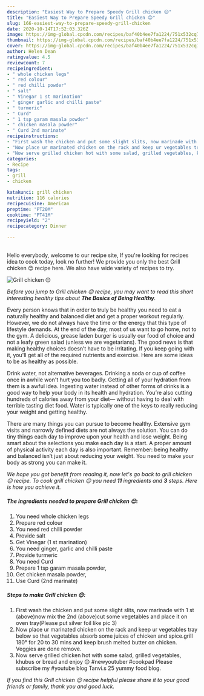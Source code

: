 ```yaml
---
description: "Easiest Way to Prepare Speedy Grill chicken 😊"
title: "Easiest Way to Prepare Speedy Grill chicken 😊"
slug: 166-easiest-way-to-prepare-speedy-grill-chicken
date: 2020-10-14T17:52:03.326Z
image: https://img-global.cpcdn.com/recipes/baf40b4ee7fa1224/751x532cq70/grill-chicken-😊-recipe-main-photo.jpg
thumbnail: https://img-global.cpcdn.com/recipes/baf40b4ee7fa1224/751x532cq70/grill-chicken-😊-recipe-main-photo.jpg
cover: https://img-global.cpcdn.com/recipes/baf40b4ee7fa1224/751x532cq70/grill-chicken-😊-recipe-main-photo.jpg
author: Helen Dean
ratingvalue: 4.5
reviewcount: 7
recipeingredient:
- " whole chicken legs"
- " red colour"
- " red chilli powder"
- " salt"
- " Vinegar 1 st marination"
- " ginger garlic and chilli paste"
- " turmeric"
- " Curd"
- " 1 tsp garam masala powder"
- " chicken masala powder"
- " Curd 2nd marinate"
recipeinstructions:
- "First wash the chicken and put some slight slits, now marinade with 1 st (above)now mix the 2nd (above)cut some vegetables and place it on oven tray(Please put silver foil like pic 3)"
- "Now place ur marinated chicken on the rack and keep ur vegetables tray below so that vegetables absorb some juices of chicken and spice.grill 180° for 20 to 30 mins and keep brush melted butter on chicken. Veggies are done remove."
- "Now serve grilled chicken hot with some salad, grilled vegetables, khubus or bread and enjoy 😊 #newyoutuber #cookpad Please subscribe my #youtube blog Tanvi.s 25 yummy food blog."
categories:
- Recipe
tags:
- grill
- chicken

katakunci: grill chicken 
nutrition: 116 calories
recipecuisine: American
preptime: "PT20M"
cooktime: "PT41M"
recipeyield: "2"
recipecategory: Dinner

---
```

<br>
Hello everybody, welcome to our recipe site, If you're looking for recipes idea to cook today, look no further! We provide you only the best Grill chicken 😊 recipe here. We also have wide variety of recipes to try.
<br>


![Grill chicken 😊](https://img-global.cpcdn.com/recipes/baf40b4ee7fa1224/751x532cq70/grill-chicken-😊-recipe-main-photo.jpg)

<i>Before you jump to Grill chicken 😊 recipe, you may want to read this short interesting healthy tips about <strong>The Basics of Being Healthy</strong>.</i>

Every person knows that in order to truly be healthy you need to eat a naturally healthy and balanced diet and get a proper workout regularly. However, we do not always have the time or the energy that this type of lifestyle demands. At the end of the day, most of us want to go home, not to the gym. A delicious, grease laden burger is usually our food of choice and not a leafy green salad (unless we are vegetarians). The good news is that making healthy choices doesn’t have to be irritating. If you keep going with it, you'll get all of the required nutrients and exercise. Here are some ideas to be as healthy as possible.

Drink water, not alternative beverages. Drinking a soda or cup of coffee once in awhile won't hurt you too badly. Getting all of your hydration from them is a awful idea. Ingesting water instead of other forms of drinks is a good way to help your body in its health and hydration. You’re also cutting hundreds of calories away from your diet— without having to deal with terrible tasting diet food. Water is typically one of the keys to really reducing your weight and getting healthy.

There are many things you can pursue to become healthy. Extensive gym visits and narrowly defined diets are not always the solution. You can do tiny things each day to improve upon your health and lose weight. Being smart about the selections you make each day is a start. A proper amount of physical activity each day is also important. Remember: being healthy and balanced isn’t just about reducing your weight. You need to make your body as strong you can make it. 


<i>We hope you got benefit from reading it, now let's go back to grill chicken 😊 recipe. To cook grill chicken 😊 you need <strong>11</strong> ingredients and <strong>3</strong> steps. Here is how you achieve it.
</i>

##### The ingredients needed to prepare Grill chicken 😊:

1. You need  whole chicken legs
1. Prepare  red colour
1. You need  red chilli powder
1. Provide  salt
1. Get  Vinegar (1 st marination)
1. You need  ginger, garlic and chilli paste
1. Provide  turmeric
1. You need  Curd
1. Prepare  1 tsp garam masala powder,
1. Get  chicken masala powder,
1. Use  Curd (2nd marinate)


##### Steps to make Grill chicken 😊:

1. First wash the chicken and put some slight slits, now marinade with 1 st (above)now mix the 2nd (above)cut some vegetables and place it on oven tray(Please put silver foil like pic 3)
1. Now place ur marinated chicken on the rack and keep ur vegetables tray below so that vegetables absorb some juices of chicken and spice.grill 180° for 20 to 30 mins and keep brush melted butter on chicken. Veggies are done remove.
1. Now serve grilled chicken hot with some salad, grilled vegetables, khubus or bread and enjoy 😊 #newyoutuber #cookpad Please subscribe my #youtube blog Tanvi.s 25 yummy food blog.


<i>If you find this Grill chicken 😊 recipe helpful please share it to your good friends or family, thank you and good luck.</i>
